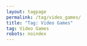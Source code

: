 ```yaml
---
layout: tagpage
permalink: /tag/video_games/
title: "Tag: Video Games"
tag: Video Games
robots: noindex
---
```

